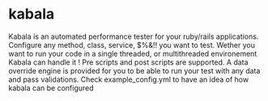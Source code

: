 # kabala
Kabala is an automated performance tester for your ruby/rails applications.
Configure any method, class, service, $%&!! you want to test. 
Wether you want to run your code in a single threaded, or multithreaded environement Kabala can handle it ! 
Pre scripts and post scripts are supported. 
A data override engine is provided for you to be able to run your test with any data and pass validations.
Check example_config.yml to have an idea of how kabala can be configured
